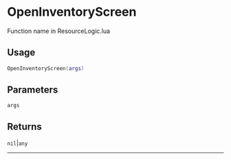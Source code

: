 # OpenInventoryScreen
Function name in ResourceLogic.lua
## Usage
```lua
OpenInventoryScreen(args)
```
## Parameters
`args`
## Returns
`nil`|`any`

---